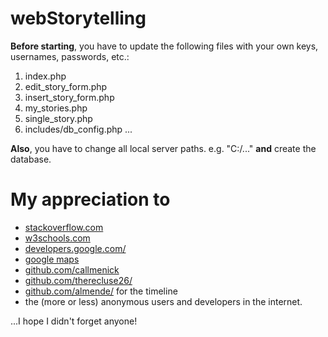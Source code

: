 # webStorytelling

**Before starting**, you have to update the following files with your own keys, usernames, passwords, etc.:
1. index.php
2. edit_story_form.php
3. insert_story_form.php
4. my_stories.php
5. single_story.php
6. includes/db_config.php
...

**Also**, you have to change all local server paths. e.g. "C:/..." **and** create the database.

# My appreciation to
* [stackoverflow.com](https://stackoverflow.com/)
* [w3schools.com](https://www.w3schools.com/)
* [developers.google.com/](https://developers.google.com/)
* [google maps](https://github.com/googlemaps/)
* [github.com/callmenick](https://github.com/callmenick)
* [github.com/therecluse26/](https://github.com/therecluse26/PHP-Login)
* [github.com/almende/](https://github.com/almende/vis) for the timeline
* the (more or less) anonymous users and developers in the internet.

...I hope I didn't forget anyone!
